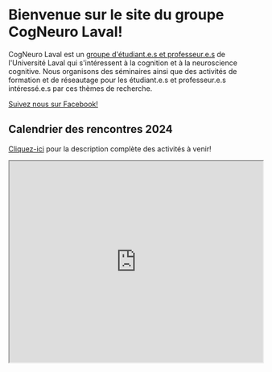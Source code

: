
# Bienvenue sur le site du groupe CogNeuro Laval!


CogNeuro Laval est un [groupe d'étudiant.e.s et professeur.e.s](https://mpcoll.github.io/cogneurosite/content/comite.html) de l'Université Laval qui s'intéressent à la cognition et à la neuroscience cognitive. Nous organisons des séminaires ainsi que des activités de formation et de réseautage pour les étudiant.e.s et professeur.e.s intéressé.e.s par ces thèmes de recherche.

[Suivez nous sur Facebook! ](https://www.facebook.com/groups/608018160316428)

## Calendrier des rencontres 2024

[Cliquez-ici](https://mpcoll.github.io/cogneurosite/content/activitesavenir.html) pour la description complète des activités à venir!

<iframe width='100%' height='400' src="https://docs.google.com/document/d/e/2PACX-1vQYReB5Sods5ndNUKAyqDNttCV3MN169qp8sUDv7Jf7H416MRYQnSkeAKLgTx1R4Q/pub?embedded=true"> display:block;</iframe>

<!-- ### Date : 5 octobre 2023 à 15h30 Lieu : FAS-062
### Conférence: [Alexandre Marois, Ph.D. Professeur adjoint, École de Psychologie, Université Laval](https://www.fss.ulaval.ca/notre-faculte/repertoire-du-personnel/alexandre-marois)

```{image} ../images/presentateur/amarois.jpg
:alt: alexandre marois
:class: bg-primary mb-1
:width: 200px
:align: center
```
### Collaborations industrielles : un moteur pour la recherche appliquée en facteurs humains

Le domaine des facteurs humains s'intéresse aux capacités et limites pouvant influencer l'interaction des individus au sein de leur environnement, plus spécifiquement dans des situations réelles. Les recherches issues de ce domaine sont notamment centrées sur les failles cognitives pouvant émerger, par exemple, lorsqu'une personne fait face au stress, à la surcharge mentale ou à la fatigue. De telles problématiques ouvrent la voie à une panoplie de recherches appliquées, mais également au développement d'outils et de méthodes pour se prémunir de ces situations et, ultimement, réduire l'erreur humaine. Ces besoins opérationnels motivent les activités de recherche et développement (R&D), créant des opportunités de collaboration entre les milieux industriels et académiques. Cette présentation discute de la complémentarité qui existe entre les milieux académiques et industriels et donne des exemples de projets de R&D menant tant à l'avancement des connaissances qu'à la création de solutions concrètes pouvant réduire l'erreur humaine dans une diversité de cas d'usages. -->
